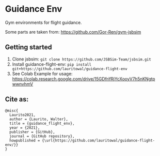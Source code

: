 # Guidance Env
Gym environments for flight guidance.

Some parts are taken from: https://github.com/Gor-Ren/gym-jsbsim

## Getting started
1. Clone jsbsim: `git clone https://github.com/JSBSim-Team/jsbsim.git`
2. Install guidance-flight-env: `pip install git+https://github.com/lauritowal/guidance-flight-env`
3. See Colab Example for usage:
https://colab.research.google.com/drive/15GDfrifRjYcXooyV7h5nKNgtpwwnvhmV

## Cite as: 
```
@misc{
  Laurito2021, 
  author = {Laurito, Walter}, 
  title = {guidance_flight_env}, 
  year = {2021}, 
  publisher = {GitHub}, 
  journal = {GitHub repository}, 
  howpublished = {\url{https://github.com/lauritowal/guidance-flight-env/}} 
}
```
